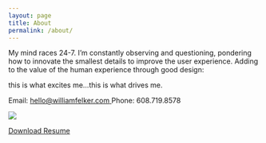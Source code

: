 ```yaml
---
layout: page
title: About
permalink: /about/
---
```


My mind races 24-7.  I’m constantly observing and questioning, pondering how to innovate the smallest details to improve the user experience.  Adding to the value of the human experience through good design:

this is what excites me…this is what drives me.


Email: [hello@williamfelker.com
](mailto:hello@williamfelker.com)
Phone: 608.719.8578

![](/content/images/2017/02/2017.png)

[Download Resume](https://www.dropbox.com/s/nt5kdoikde1mp4x/WFelker_2017.pdf?dl=0)
